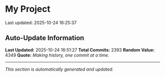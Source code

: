 # My Project


Last updated: 2025-10-24 16:25:37
































































































































































































































































































































































































































































































































































































































































































































































































































































































































































































































































































































































































































































































































































































































































































































































































































































































































































































































































































































































































































































































































































































































































































































































































































































































































































































































































































































































































































































































## Auto-Update Information

**Last Updated:** 2025-10-24 16:51:27
**Total Commits:** 2393
**Random Value:** 4349
**Quote:** _Making history, one commit at a time._

---
_This section is automatically generated and updated._